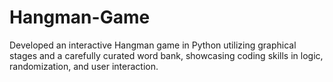 # Hangman-Game
Developed an interactive Hangman game in Python utilizing graphical stages and a carefully curated word bank, showcasing coding skills in logic, randomization, and user interaction.
